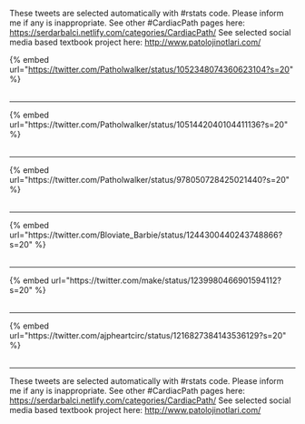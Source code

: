 

These tweets are selected automatically with #rstats code. Please inform me if any is inappropriate.
See other #CardiacPath pages here: https://serdarbalci.netlify.com/categories/CardiacPath/ 
See selected social media based textbook project here: http://www.patolojinotlari.com/

{% embed url="https://twitter.com/Patholwalker/status/1052348074360623104?s=20" %}<br>
<br>
<hr>
{% embed url="https://twitter.com/Patholwalker/status/1051442040104411136?s=20" %}<br>
<br>
<hr>
{% embed url="https://twitter.com/Patholwalker/status/978050728425021440?s=20" %}<br>
<br>
<hr>
{% embed url="https://twitter.com/Bloviate_Barbie/status/1244300440243748866?s=20" %}<br>
<br>
<hr>
{% embed url="https://twitter.com/make/status/1239980466901594112?s=20" %}<br>
<br>
<hr>
{% embed url="https://twitter.com/ajpheartcirc/status/1216827384143536129?s=20" %}<br>
<br>
<hr>


These tweets are selected automatically with #rstats code. Please inform me if any is inappropriate.
See other #CardiacPath pages here: https://serdarbalci.netlify.com/categories/CardiacPath/ 
See selected social media based textbook project here: http://www.patolojinotlari.com/
